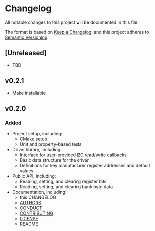 # Changelog
All notable changes to this project will be documented in this file.

The format is based on [Keep a Changelog](https://keepachangelog.com/en/1.0.0/),
and this project adheres to [Semantic Versioning](https://semver.org/spec/v2.0.0.html).

## [Unreleased]
- TBD

## v0.2.1
- Make installable
## v0.2.0
### Added
- Project setup, including:
  - CMake setup
  - Unit and property-based tests
- Driver library, including:
  - Interface for user-provided I2C read/write callbacks
  - Basic data structure for the driver
  - Definitions for key manufacturer register addresses and default values
- Public API, including:
  - Reading, setting, and clearing register bits
  - Reading, setting, and clearing bank byte data
- Documentation, including:
  - this CHANGELOG
  - [AUTHORS](https://github.com/minnowpod/libpca9506/tree/master/AUTHORS)
  - [CONDUCT](https://github.com/minnowpod/libpca9506/tree/master/CONDUCT.md)
  - [CONTRIBUTING](https://github.com/minnowpod/libpca9506/tree/master/CONTRIBUTING.md)
  - [LICENSE](https://github.com/minnowpod/libpca9506/tree/master/LICENSE)
  - [README](https://github.com/minnowpod/libpca9506/tree/master/README.md)
